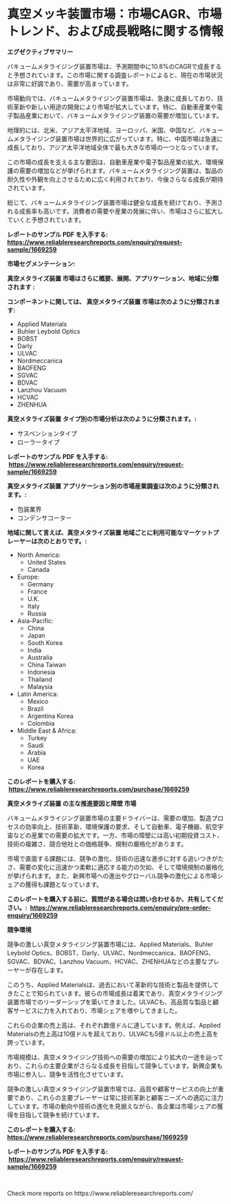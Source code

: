 <p><h1>真空メッキ装置市場：市場CAGR、市場トレンド、および成長戦略に関する情報</h1></p><p><strong>エグゼクティブサマリー</strong></p>
<p><p>バキュームメタライジング装置市場は、予測期間中に10.8%のCAGRで成長すると予想されています。この市場に関する調査レポートによると、現在の市場状況は非常に好調であり、需要が高まっています。</p><p>市場動向では、バキュームメタライジング装置市場は、急速に成長しており、技術革新や新しい用途の開発により市場が拡大しています。特に、自動車産業や電子製品産業において、バキュームメタライジング装置の需要が増加しています。</p><p>地理的には、北米、アジア太平洋地域、ヨーロッパ、米国、中国など、バキュームメタライジング装置市場は世界的に広がっています。特に、中国市場は急速に成長しており、アジア太平洋地域全体で最も大きな市場の一つとなっています。</p><p>この市場の成長を支える主な要因は、自動車産業や電子製品産業の拡大、環境保護の需要の増加などが挙げられます。バキュームメタライジング装置は、製品の耐久性や外観を向上させるために広く利用されており、今後さらなる成長が期待されています。</p><p>総じて、バキュームメタライジング装置市場は健全な成長を続けており、予測される成長率も高いです。消費者の需要や産業の発展に伴い、市場はさらに拡大していくと予想されています。</p></p>
<p><strong>レポートのサンプル PDF を入手する: <a href="https://www.reliableresearchreports.com/enquiry/request-sample/1669259">https://www.reliableresearchreports.com/enquiry/request-sample/1669259</a></strong></p>
<p><strong>市場セグメンテーション:</strong></p>
<p><strong> 真空メタライズ装置 市場はさらに概要、展開、アプリケーション、地域に分類されます :</strong></p>
<p><strong>コンポーネントに関しては、 真空メタライズ装置 市場は次のように分類されます: &nbsp;</strong></p>
<p><ul><li>Applied Materials</li><li>Buhler Leybold Optics</li><li>BOBST</li><li>Darly</li><li>ULVAC</li><li>Nordmeccanica</li><li>BAOFENG</li><li>SGVAC</li><li>BDVAC</li><li>Lanzhou Vacuum</li><li>HCVAC</li><li>ZHENHUA</li></ul></p>
<p><strong> 真空メタライズ装置 タイプ別の市場分析は次のように分類されます。:</strong></p>
<p><ul><li>サスペンションタイプ</li><li>ローラータイプ</li></ul></p>
<p><strong>レポートのサンプル PDF を入手する: &nbsp;<a href="https://www.reliableresearchreports.com/enquiry/request-sample/1669259">https://www.reliableresearchreports.com/enquiry/request-sample/1669259</a></strong></p>
<p><strong> 真空メタライズ装置 アプリケーション別の市場産業調査は次のように分類されます。:</strong></p>
<p><ul><li>包装業界</li><li>コンデンサコーター</li></ul></p>
<p><strong>地域に関して言えば、真空メタライズ装置 地域ごとに利用可能なマーケットプレーヤーは次のとおりです。:</strong></p>
<p><ul>
    <li>
        North America:
        <ul>
            <li>United States</li>
            <li>Canada</li>
        </ul>
    </li>
    <li>
        Europe:
        <ul>
            <li>Germany</li>
            <li>France</li>
            <li>U.K.</li>
            <li>Italy</li>
            <li>Russia</li>
        </ul>
    </li>
    <li>
        Asia-Pacific:
        <ul>
            <li>China</li>
            <li>Japan</li>
            <li>South Korea</li>
            <li>India</li>
            <li>Australia</li>
            <li>China Taiwan</li>
            <li>Indonesia</li>
            <li>Thailand</li>
            <li>Malaysia</li>
        </ul>
    </li>
    <li>
        Latin America:
        <ul>
            <li>Mexico</li>
            <li>Brazil</li>
            <li>Argentina Korea</li>
            <li>Colombia</li>
        </ul>
    </li>
    <li>
        Middle East & Africa:
        <ul>
            <li>Turkey</li>
            <li>Saudi</li>
            <li>Arabia</li>
            <li>UAE</li>
            <li>Korea</li>
        </ul>
    </li>
    </ul></p>
<p><strong>このレポートを購入する: &nbsp;<a href="https://www.reliableresearchreports.com/purchase/1669259">https://www.reliableresearchreports.com/purchase/1669259</a></strong></p>
<p><strong>真空メタライズ装置 の主な推進要因と障壁 市場</strong></p>
<p><p>バキュームメタライジング装置市場の主要ドライバーは、需要の増加、製造プロセスの効率向上、技術革新、環境保護の要求、そして自動車、電子機器、航空宇宙などの産業での需要の拡大です。一方、市場の障壁には高い初期投資コスト、技術の複雑さ、競合他社との価格競争、規制の厳格化があります。</p><p>市場で直面する課題には、競争の激化、技術の迅速な進歩に対する追いつきがたさ、需要の変化に迅速かつ柔軟に適応する能力の欠如、そして環境規制の厳格化が挙げられます。また、新興市場への進出やグローバル競争の激化による市場シェアの獲得も課題となっています。</p></p>
<p><strong>このレポートを購入する前に、質問がある場合は問い合わせるか、共有してください。:&nbsp; <a href="https://www.reliableresearchreports.com/enquiry/pre-order-enquiry/1669259">https://www.reliableresearchreports.com/enquiry/pre-order-enquiry/1669259</a></strong></p>
<p><strong>競争環境</strong></p>
<p><p>競争の激しい真空メタライジング装置市場には、Applied Materials、Buhler Leybold Optics、BOBST、Darly、ULVAC、Nordmeccanica、BAOFENG、SGVAC、BDVAC、Lanzhou Vacuum、HCVAC、ZHENHUAなどの主要なプレーヤーが存在します。</p><p>このうち、Applied Materialsは、過去において革新的な技術と製品を提供してきたことで知られています。彼らの市場成長は着実であり、真空メタライジング装置市場でのリーダーシップを築いてきました。ULVACも、高品質な製品と顧客サービスに力を入れており、市場シェアを増やしてきました。</p><p>これらの企業の売上高は、それぞれ数億ドルに達しています。例えば、Applied Materialsの売上高は10億ドルを超えており、ULVACも5億ドル以上の売上高を誇っています。</p><p>市場規模は、真空メタライジング技術への需要の増加により拡大の一途を辿っており、これらの主要企業がさらなる成長を目指して競争しています。新興企業も市場に参入し、競争を活性化させています。</p><p>競争の激しい真空メタライジング装置市場では、品質や顧客サービスの向上が重要であり、これらの主要プレーヤーは常に技術革新と顧客ニーズへの適応に注力しています。市場の動向や技術の進化を見据えながら、各企業は市場シェアの獲得を目指して競争を続けています。</p></p>
<p><strong>このレポートを購入する: &nbsp; <a href="https://www.reliableresearchreports.com/purchase/1669259">https://www.reliableresearchreports.com/purchase/1669259</a></strong></p>
<p><strong>レポートのサンプル PDF を入手する: &nbsp;<a href="https://www.reliableresearchreports.com/enquiry/request-sample/1669259">https://www.reliableresearchreports.com/enquiry/request-sample/1669259</a></strong><strong></strong></p>
<p>&nbsp;</p>
<p>Check more reports on https://www.reliableresearchreports.com/</p>